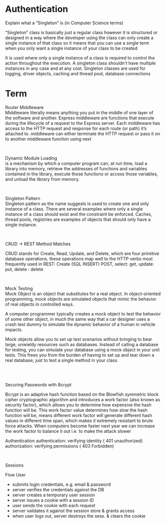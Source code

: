 #  Authentication

Explain what a “Singleton” is (in Computer Science terms)

“Singleton” class is basically just a regular class however it is structured or designed in a way where the developer using the class can only create a single instance of that class so it means that you can use a single term when you only want a single instance of your class to be created     

It is used where only a single instance of a class is required to control the action throughout the execution. A singleton class shouldn't have multiple instances in any case and at any cost. Singleton classes are used for logging, driver objects, caching and thread pool, database connections


# Term
Router Middleware <br>
Middleware literally means anything you put in the middle of one layer of the software and another. Express middleware are functions that execute during the lifecycle of a request to the Express server. Each middleware has access to the HTTP request and response for each route (or path) it’s attached to.
 middleware can either terminate the HTTP request or pass it on to another middleware function using next

<br>

Dynamic Module Loading<br>
 is a mechanism by which a computer program can, at run time, load a library into memory, retrieve the addresses of functions and variables contained in the library, execute those functions or access those variables, and unload the library from memory.

<br>

Singleton Pattern<br>
Singleton pattern as the name suggests is used to create one and only instance of a class. There are several examples where only a single instance of a class should exist and the constraint be enforced. Caches, thread pools, registries are examples of objects that should only have a single instance.

<br>

CRUD -> REST Method Matches<br>

CRUD stands for Create, Read, Update, and Delete, which are four primitive database operations.  these operations map well to the HTTP verbs most frequently used in REST: Create (SQL INSERT) POST, select: get, update: put, delete : delete

<br>

Mock Testing<br>
 Mock Object is an object that substitutes for a real object. In object-oriented programming, mock objects are simulated objects that mimic the behavior of real objects in controlled ways.

A computer programmer typically creates a mock object to test the behavior of some other object, in much the same way that a car designer uses a crash test dummy to simulate the dynamic behavior of a human in vehicle impacts.

Mock objects allow you to set up test scenarios without bringing to bear large, unwieldy resources such as databases. Instead of calling a database for testing, you can simulate your database using a mock object in your unit tests. This frees you from the burden of having to set up and tear down a real database, just to test a single method in your class.

<br>
<br>

Securing Passwords with Bcrypt 

Bcrypt is an adaptive hash function based on the Blowfish symmetric block cipher cryptographic algorithm and introduces a work factor (also known as security factor), which allows you to determine how expensive the hash function will be.
This work factor value determines how slow the hash function will be, means different work factor will generate different hash values in different time span, which makes it extremely resistant to brute force attacks. When computers become faster next year we can increase the work factor to balance it out i.e. to make the attack slower


Authentication
authentication: verifying identity ( 401 unauthorized)
authorization: verifying permissions ( 403 Forbidden)

<br>

Sessions 

Flow User 
* submits login credentials, e.g. email & password
* server verifies the credentials against the DB 
* server creates a temporary user session 
* server issues a cookie with a session ID 
* user sends the cookie with each request 
* server validates it against the session store & grants access
* when user logs out, server destroys the sess. & clears the cookie




